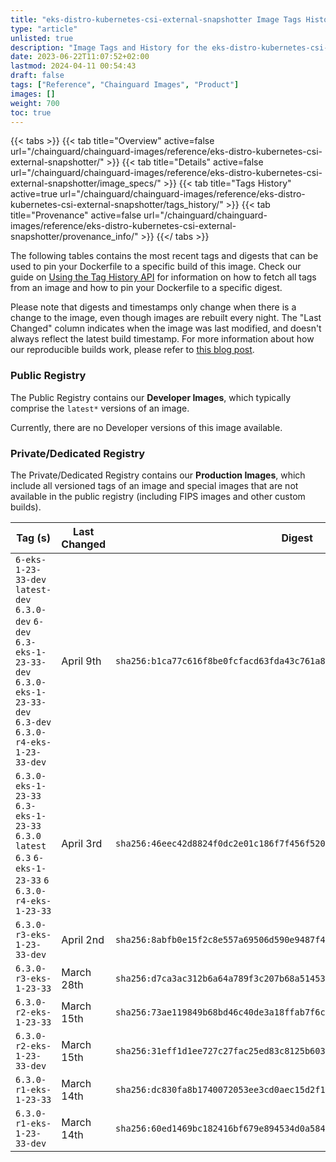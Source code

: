 ```yaml
---
title: "eks-distro-kubernetes-csi-external-snapshotter Image Tags History"
type: "article"
unlisted: true
description: "Image Tags and History for the eks-distro-kubernetes-csi-external-snapshotter Chainguard Image"
date: 2023-06-22T11:07:52+02:00
lastmod: 2024-04-11 00:54:43
draft: false
tags: ["Reference", "Chainguard Images", "Product"]
images: []
weight: 700
toc: true
---
```


{{< tabs >}}
{{< tab title="Overview" active=false url="/chainguard/chainguard-images/reference/eks-distro-kubernetes-csi-external-snapshotter/" >}}
{{< tab title="Details" active=false url="/chainguard/chainguard-images/reference/eks-distro-kubernetes-csi-external-snapshotter/image_specs/" >}}
{{< tab title="Tags History" active=true url="/chainguard/chainguard-images/reference/eks-distro-kubernetes-csi-external-snapshotter/tags_history/" >}}
{{< tab title="Provenance" active=false url="/chainguard/chainguard-images/reference/eks-distro-kubernetes-csi-external-snapshotter/provenance_info/" >}}
{{</ tabs >}}

The following tables contains the most recent tags and digests that can be used to pin your Dockerfile to a specific build of this image. Check our guide on [Using the Tag History API](/chainguard/chainguard-images/using-the-tag-history-api/) for information on how to fetch all tags from an image and how to pin your Dockerfile to a specific digest.

Please note that digests and timestamps only change when there is a change to the image, even though images are rebuilt every night. The "Last Changed" column indicates when the image was last modified, and doesn't always reflect the latest build timestamp. For more information about how our reproducible builds work, please refer to [this blog post](https://www.chainguard.dev/unchained/reproducing-chainguards-reproducible-image-builds).

### Public Registry
The Public Registry contains our **Developer Images**, which typically comprise the `latest*` versions of an image.

Currently, there are no Developer versions of this image available.

### Private/Dedicated Registry
The Private/Dedicated Registry contains our **Production Images**, which include all versioned tags of an image and special images that are not available in the public registry (including FIPS images and other custom builds).

| Tag (s)                                                                                                                                  | Last Changed | Digest                                                                    |
|------------------------------------------------------------------------------------------------------------------------------------------|--------------|---------------------------------------------------------------------------|
|  `6-eks-1-23-33-dev` `latest-dev` `6.3.0-dev` `6-dev` `6.3-eks-1-23-33-dev` `6.3.0-eks-1-23-33-dev` `6.3-dev` `6.3.0-r4-eks-1-23-33-dev` | April 9th    | `sha256:b1ca77c616f8be0fcfacd63fda43c761a88ff7d14b16f3c76b70e17e5e90904f` |
|  `6.3.0-eks-1-23-33` `6.3-eks-1-23-33` `6.3.0` `latest` `6.3` `6-eks-1-23-33` `6` `6.3.0-r4-eks-1-23-33`                                 | April 3rd    | `sha256:46eec42d8824f0dc2e01c186f7f456f520d7ba647bf9f5074596fc9713520e34` |
|  `6.3.0-r3-eks-1-23-33-dev`                                                                                                              | April 2nd    | `sha256:8abfb0e15f2c8e557a69506d590e9487f4555fdd680eb4da625ef38f12969046` |
|  `6.3.0-r3-eks-1-23-33`                                                                                                                  | March 28th   | `sha256:d7ca3ac312b6a64a789f3c207b68a51453488ebadd5344be8a3811ad6c74ce56` |
|  `6.3.0-r2-eks-1-23-33`                                                                                                                  | March 15th   | `sha256:73ae119849b68bd46c40de3a18ffab7f6c27165050d72cc0480b45ffe767b73e` |
|  `6.3.0-r2-eks-1-23-33-dev`                                                                                                              | March 15th   | `sha256:31eff1d1ee727c27fac25ed83c8125b603d843a7ce720e763f8302cb18971edc` |
|  `6.3.0-r1-eks-1-23-33`                                                                                                                  | March 14th   | `sha256:dc830fa8b1740072053ee3cd0aec15d2f18c9112b40f1c202f3e672bb943f46c` |
|  `6.3.0-r1-eks-1-23-33-dev`                                                                                                              | March 14th   | `sha256:60ed1469bc182416bf679e894534d0a5842f76ebf6389b07dd02d30622b91ae3` |

